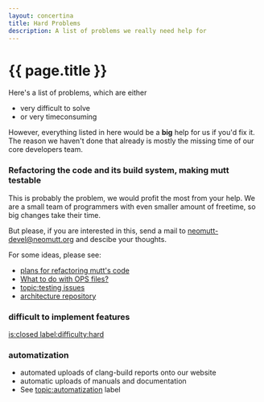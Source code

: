 ```yaml
---
layout: concertina
title: Hard Problems
description: A list of problems we really need help for
---
```



# {{ page.title }}

Here's a list of problems, which are either

* very difficult to solve
* or very timeconsuming

However, everything listed in here would be a **big** help for us if you'd fix
it. The reason we haven't done that already is mostly the missing time of our
core developers team.


### Refactoring the code and its build system, making mutt testable

This is probably the problem, we would profit the most from your help. We are
a small team of programmers with even smaller amount of freetime, so big
changes take their time.

But please, if you are interested in this,
send a mail to neomutt-devel@neomutt.org and descibe your thoughts.

For some ideas, please see:

* [plans for refactoring mutt's code](https://github.com/neomutt/neomutt/issues/310)
* [What to do with OPS files?](https://github.com/neomutt/neomutt/issues/562)
* [topic:testing issues](https://github.com/neomutt/neomutt/labels/topic%3Atesting)
* [architecture repository](https://github.com/neomutt/arch#arch)

### difficult to implement features

[is:closed label:difficulty:hard](https://github.com/neomutt/neomutt/issues?utf8=%E2%9C%93&q=is%3Aclosed%20label%3Adifficulty%3Ahard%20)


### automatization

* automated uploads of clang-build reports onto our website
* automatic uploads of manuals and documentation
* See [topic:automatization](https://github.com/neomutt/neomutt/labels/topic%3Aautomatization) label
